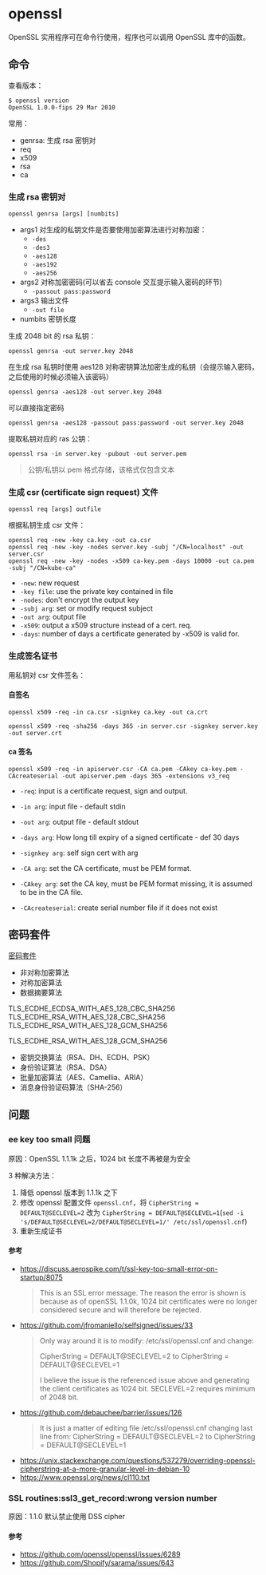 # openssl

OpenSSL 实用程序可在命令行使用，程序也可以调用 OpenSSL 库中的函数。

## 命令

查看版本：

    $ openssl version
    OpenSSL 1.0.0-fips 29 Mar 2010

常用：

* genrsa: 生成 rsa 密钥对
* req
* x509
* rsa
* ca

### 生成 rsa 密钥对

    openssl genrsa [args] [numbits]

- args1 对生成的私钥文件是否要使用加密算法进行对称加密：
    - `-des`
    - `-des3`
    - `-aes128`
    - `-aes192`
    - `-aes256`
- args2 对称加密密码(可以省去 console 交互提示输入密码的环节)
    - `-passout pass:password`
- args3 输出文件
    - `-out file`
- numbits 密钥长度

生成 2048 bit 的 rsa 私钥：

    openssl genrsa -out server.key 2048

在生成 rsa 私钥时使用 aes128 对称密钥算法加密生成的私钥（会提示输入密码，之后使用的时候必须输入该密码）

    openssl genrsa -aes128 -out server.key 2048

可以直接指定密码

    openssl genrsa -aes128 -passout pass:password -out server.key 2048

提取私钥对应的 ras 公钥：

    openssl rsa -in server.key -pubout -out server.pem

> 公钥/私钥以 pem 格式存储，该格式仅包含文本

### 生成 csr (certificate sign request) 文件

    openssl req [args] outfile

根据私钥生成 csr 文件：

    openssl req -new -key ca.key -out ca.csr
    openssl req -new -key -nodes server.key -subj "/CN=localhost" -out server.csr
    openssl req -new -key -nodes -x509 ca-key.pem -days 10000 -out ca.pem -subj "/CN=kube-ca"

- `-new`: new request
- `-key file`: use the private key contained in file
- `-nodes`: don't encrypt the output key
- `-subj arg`: set or modify request subject
- `-out arg`: output file
- `-x509`: output a x509 structure instead of a cert. req.
- `-days`: number of days a certificate generated by -x509 is valid for.

### 生成签名证书

用私钥对 csr 文件签名：

#### 自签名

    openssl x509 -req -in ca.csr -signkey ca.key -out ca.crt

    openssl x509 -req -sha256 -days 365 -in server.csr -signkey server.key -out server.crt

#### ca 签名

    openssl x509 -req -in apiserver.csr -CA ca.pem -CAkey ca-key.pem -CAcreateserial -out apiserver.pem -days 365 -extensions v3_req

- `-req`: input is a certificate request, sign and output.
- `-in arg`: input file - default stdin
- `-out arg`: output file - default stdout
- `-days arg`: How long till expiry of a signed certificate - def 30 days

- `-signkey arg`: self sign cert with arg

- `-CA arg`: set the CA certificate, must be PEM format.
- `-CAkey arg`: set the CA key, must be PEM format missing, it is assumed to be in the CA file.
- `-CAcreateserial`: create serial number file if it does not exist

## 密码套件

[密码套件](https://zh.wikipedia.org/wiki/%E5%AF%86%E7%A0%81%E5%A5%97%E4%BB%B6)

* 非对称加密算法
* 对称加密算法
* 数据摘要算法

TLS_ECDHE_ECDSA_WITH_AES_128_CBC_SHA256
TLS_ECDHE_RSA_WITH_AES_128_CBC_SHA256
TLS_ECDHE_RSA_WITH_AES_128_GCM_SHA256

TLS_ECDHE_RSA_WITH_AES_128_GCM_SHA256

* 密钥交换算法（RSA、DH、ECDH、PSK）
* 身份验证算法（RSA、DSA）
* 批量加密算法（AES、Camellia、ARIA）
* 消息身份验证码算法（SHA-256）

## 问题

### ee key too small 问题

原因：OpenSSL 1.1.1k 之后，1024 bit 长度不再被是为安全

3 种解决方法：
1. 降低 openssl 版本到 1.1.1k 之下
2. 修改 openssl 配置文件 `openssl.cnf`，将 `CipherString = DEFAULT@SECLEVEL=2` 改为 `CipherString = DEFAULT@SECLEVEL=1`(`sed -i 's/DEFAULT@SECLEVEL=2/DEFAULT@SECLEVEL=1/' /etc/ssl/openssl.cnf`)
3. 重新生成证书

#### 参考

- https://discuss.aerospike.com/t/ssl-key-too-small-error-on-startup/8075
    > This is an SSL error message. The reason the error is shown is because as of openSSL 1.1.0k, 1024 bit certificates were no longer considered secure and will therefore be rejected.
- https://github.com/jfromaniello/selfsigned/issues/33
    > Only way around it is to modify: /etc/ssl/openssl.cnf and change:
    >
    > CipherString = DEFAULT@SECLEVEL=2
    > to
    > CipherString = DEFAULT@SECLEVEL=1
    >
    > I believe the issue is the referenced issue above and generating the client certificates as 1024 bit. SECLEVEL=2 requires minimum of 2048 bit.
- https://github.com/debauchee/barrier/issues/126
    > It is just a matter of editing file /etc/ssl/openssl.cnf changing last line
    > from:
    > CipherString = DEFAULT@SECLEVEL=2
    > to
    > CipherString = DEFAULT@SECLEVEL=1
- https://unix.stackexchange.com/questions/537279/overriding-openssl-cipherstring-at-a-more-granular-level-in-debian-10
- https://www.openssl.org/news/cl110.txt

### SSL routines:ssl3_get_record:wrong version number

原因：1.1.0 默认禁止使用 DSS cipher

#### 参考

- https://github.com/openssl/openssl/issues/6289
- https://github.com/Shopify/sarama/issues/643

